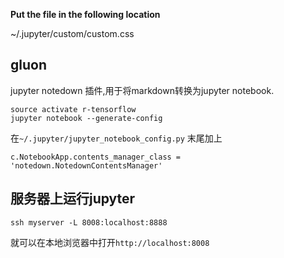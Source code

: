 **Put the file in the following location**

~/.jupyter/custom/custom.css


## gluon

jupyter notedown 插件,用于将markdown转换为jupyter notebook.


```shell
source activate r-tensorflow
jupyter notebook --generate-config
```

在`~/.jupyter/jupyter_notebook_config.py` 末尾加上

    c.NotebookApp.contents_manager_class = 'notedown.NotedownContentsManager'

## 服务器上运行jupyter

    ssh myserver -L 8008:localhost:8888

就可以在本地浏览器中打开`http://localhost:8008`
